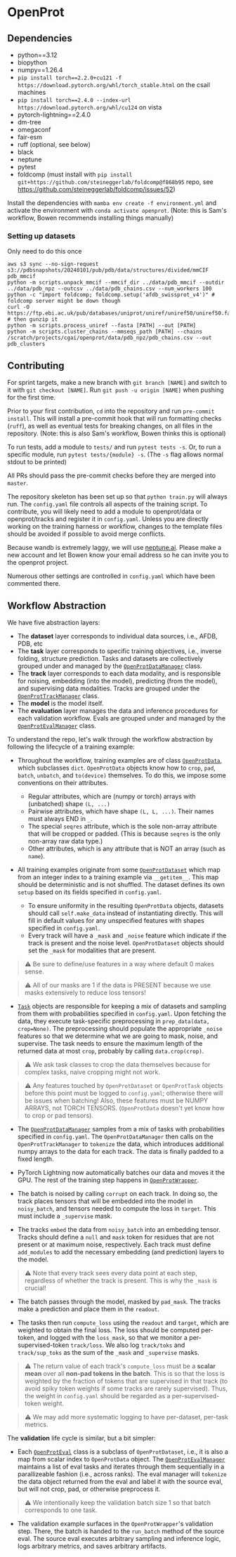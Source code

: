 # OpenProt

## Dependencies
* python==3.12
* biopython
* numpy==1.26.4
* `pip install torch==2.2.0+cu121 -f https://download.pytorch.org/whl/torch_stable.html` on the csail machines
* `pip install torch==2.4.0 --index-url https://download.pytorch.org/whl/cu124` on vista
* pytorch-lightning==2.4.0
* dm-tree
* omegaconf
* fair-esm
* ruff (optional, see below)
* black
* neptune
* pytest
* foldcomp (must install with `pip install git+https://github.com/steineggerlab/foldcomp@f868b95` repo, see https://github.com/steineggerlab/foldcomp/issues/52)

Install the dependencies with `mamba env create -f environment.yml` and activate the environment with `conda activate openprot`. (Note: this is Sam's workflow, Bowen recommends installing things manually)

### Setting up datasets
Only need to do this once
```
aws s3 sync --no-sign-request s3://pdbsnapshots/20240101/pub/pdb/data/structures/divided/mmCIF pdb_mmcif
python -m scripts.unpack_mmcif --mmcif_dir ../data/pdb_mmcif --outdir ../data/pdb_npz --outcsv ../data/pdb_chains.csv --num_workers 100
python -c "import foldcomp; foldcomp.setup('afdb_swissprot_v4')" # foldcomp server might be down though
curl -O https://ftp.ebi.ac.uk/pub/databases/uniprot/uniref/uniref50/uniref50.fasta.gz # then gunzip it
python -m scripts.process_uniref --fasta [PATH] --out [PATH]
python -m scripts.cluster_chains --mmseqs_path [PATH] --chains /scratch/projects/cgai/openprot/data/pdb_npz/pdb_chains.csv --out pdb_clusters
```

## Contributing

For sprint targets, make a new branch with `git branch [NAME]` and switch to it with `git checkout [NAME]`. Run `git push -u origin [NAME]` when pushing for the first time.

Prior to your first contribution, `cd` into the repository and run `pre-commit install`. This will install a pre-commit hook that will run formatting checks (`ruff`), as well as eventual tests for breaking changes, on all files in the repository. (Note: this is also Sam's workflow, Bowen thinks this is optional)

To run tests, add a module to `tests/` and run `pytest tests -s`. Or, to run a specific module, run `pytest tests/{module} -s`. (The `-s` flag allows normal stdout to be printed)

All PRs should pass the pre-commit checks before they are merged into `master`.

The repository skeleton has been set up so that `python train.py` will always run. The `config.yaml` file controls all aspects of the training script. To contribute, you will likely need to add a module to openprot/data or openprot/tracks and register it in `config.yaml`. Unless you are directly working on the training harness or workflow, changes to the template files should be avoided if possible to avoid merge conflicts.

Because wandb is extremely laggy, we will use [neptune.ai](https://neptune.ai/). Please make a new account and let Bowen know your email address so he can invite you to the openprot project.

Numerous other settings are controlled in `config.yaml` which have been commented there.

## Workflow Abstraction

We have five abstraction layers:
* The **dataset** layer corresponds to individual data sources, i.e., AFDB, PDB, etc
* The **task** layer corresponds to specific training objectives, i.e., inverse folding, structure prediction. Tasks and datasets are collectively grouped under and managed by the [`OpenProtDataManager`](openprot/data/manager.py) class.
* The **track** layer corresponds to each data modality, and is responsible for noising, embedding (into the model), predicting (from the model), and supervising data modalities. Tracks are grouped under the [`OpenProtTrackManager`](openprot/tracks/manager.py) class.
* The **model** is the model itself.
* The **evaluation** layer manages the data and inference procedures for each validation workflow. Evals are grouped under and managed by the [`OpenProtEvalManager`](openprot/evals/manager.py) class.


To understand the repo, let's walk through the workflow abstraction by following the lifecycle of a training example:

* Throughout the workflow, training examples are of class [`OpenProtData`](openprot/data/data.py), which subclasses `dict`. `OpenProtData` objects know how to `crop`, `pad`, `batch`, `unbatch`, and `to(device)` themselves. To do this, we impose some conventions on their attributes.
    * Regular attributes, which are (numpy or torch) arrays with (unbatched) shape `(L, ...)`
    * Pairwise attributes, which have shape `(L, L, ...)`. Their names must always END in `_`.
    * The special `seqres` attribute, which is the sole non-array attribute that will be cropped or padded. (This is because `seqres` is the only non-array raw data type.)
    * Other attributes, which is any attribute that is NOT an array (such as `name`).
      
* All training examples originate from some [`OpenProtDataset`](openprot/data/data.py) which map from an integer index to a training example via `__getitem__`. This map should be deterministic and is not shuffled. The dataset defines its own `setup` based on its fields specified in `config.yaml`.
    * To ensure uniformity in the resulting `OpenProtData` objects, datasets should call `self.make_data` instead of instantiating directly. This will fill in default values for any unspecified features with shapes specified in `config.yaml`.
    * Every track will have a `_mask` and `_noise` feature which indicate if the track is present and the noise level. `OpenProtDataset` objects should set the `_mask` for modalities that are present.

> &#x26A0; Be sure to define/use features in a way where default 0 makes sense.

> &#x26A0; All of our masks are 1 if the data is PRESENT because we use masks extensively to reduce loss tensors!

* [`Task`](openprot/tasks/task.py) objects are responsible for keeping a mix of datasets and sampling from them with probabilities specified in `config.yaml`. Upon fetching the data, they execute task-specific preprocessing in `prep_data(data, crop=None)`. The preprocessing should populate the appropriate `_noise` features so that we determine what we are going to mask, noise, and supervise. The task needs to ensure the maximum length of the returned data at most `crop`, probably by calling `data.crop(crop)`.

> &#x26A0; We ask task classes to crop the data themselves because for complex tasks, naive cropping might not work.

> &#x26A0; Any features touched by `OpenProtDataset` or `OpenProtTask` objects before this point must be logged to `config.yaml`; otherwise there will be issues when batching! Also, these features must be NUMPY ARRAYS, not TORCH TENSORS. (`OpenProtData` doesn't yet know how to crop or pad tensors).

* The [`OpenProtDataManager`](openprot/data/manager.py) samples from a mix of tasks with probabilities specified in `config.yaml`.  The `OpenProtDataManager` then calls on the `OpenProtTrackManager` to `tokenize` the data, which introduces additional numpy arrays to the data for each track. The data is finally padded to a fixed length.

* PyTorch Lightning now automatically batches our data and moves it the GPU. The rest of the training step happens in [`OpenProtWrapper`](openprot/model/wrapper.py).

* The batch is noised by calling `corrupt` on each track. In doing so, the track places tensors that will be embedded into the model in `noisy_batch`, and tensors needed to compute the loss in `target`. This must include a `_supervise` mask.

* The tracks `embed` the data from `noisy_batch` into an embedding tensor. Tracks should define a `null` and `mask` token for residues that are not present or at maximum noise, respectively. Each track must define `add_modules` to add the necessary embedding (and prediction) layers to the model.

> &#x26A0; Note that every track sees every data point at each step, regardless of whether the track is present. This is why the `_mask` is crucial!

* The batch passes through the model, masked by `pad_mask`. The tracks make a prediction and place them in the `readout`.

* The tasks then run `compute_loss` using the `readout` and `target`, which are weighted to obtain the final loss. The loss should be computed per-token, and logged with the `loss_mask`, so that we monitor a per-supervised-token `track/loss`. We also log `track/toks` and `track/sup_toks` as the sum of the `_mask` and `_supervise` masks. 

> &#x26A0; The return value of each track's `compute_loss` must be a **scalar mean** over all **non-pad tokens in the batch**. This is so that the loss is weighted by the fraction of tokens that are supervised in that track (to avoid spiky token weights if some tracks are rarely supervised). Thus, the weight in `config.yaml` should be regarded as a per-supervised-token weight.

> &#x26A0; We may add more systematic logging to have per-dataset, per-task metrics.

The **validation** life cycle is similar, but a bit simpler:

* Each [`OpenProtEval`](openprot/evals/eval.py) class is a subclass of `OpenProtDataset`, i.e., it is also a map from scalar index to `OpenProtData` object. The [`OpenProtEvalManager`](openprot/eval/manager.py) maintains a list of eval tasks and iterates through them sequentially in a parallizeable fashion (i.e., across ranks). The eval manager will `tokenize` the data object returned from the eval and label it with the source eval, but will not crop, pad, or otherwise preprocess it.

> &#x26A0; We intentionally keep the validation batch size 1 so that batch corresponds to one task.

* The validation example surfaces in the `OpenProtWrapper`'s validation step. There, the batch is handed to the `run_batch` method of the source eval. The source eval executes arbitrary sampling and inference logic, logs arbitrary metrics, and saves arbitrary artifacts.

